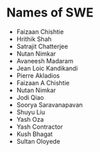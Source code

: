 # Names of SWE

* Faizaan Chishtie
* Hrithik Shah
* Satrajit Chatterjee
* Nutan Nimkar
* Avaneesh Madaram
* Jean Loic Kandikandi
* Pierre Akladios
* Faizaan A Chishtie
* Nutan Nimkar
* Jodi Qiao
* Soorya Saravanapavan
* Shuyu Liu
* Yash Oza
* Yash Contractor
* Kush Bhagat
* Sultan Oloyede